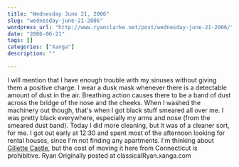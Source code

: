 ```yaml
---
title: "Wednesday June 21, 2006"
slug: "wednesday-june-21-2006"
wordpress_url: "http://www.ryanclarke.net/post/wednesday-june-21-2006/"
date: "2006-06-21"
tags: []
categories: ["Xanga"]
description: ""

---
```


I will mention that I have enough trouble with my sinuses without giving them a positive charge. I wear a dusk mask whenever there is a detectable amount of dust in the air. Breathing action causes there to be a band of dust across the bridge of the nose and the cheeks. When I washed the machinery out though, that's when I got black stuff smeared all over me. I was pretty black everywhere, especially my arms and nose (from the smeared dust band).
Today I did more cleaning, but it was of a cleaner sort, for me. I got out early at 12:30 and spent most of the afternoon looking for rental houses, since I'm not finding any apartments. I'm thinking about [Gillette Castle](http://dep.state.ct.us/stateparks/images/gilext1.jpg), but the cost of moving it here from Connecticut is prohibitive.
Ryan
Originally posted at classicalRyan.xanga.com
